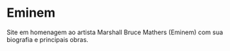 # Eminem
Site em homenagem ao artista Marshall Bruce Mathers (Eminem) com sua biografia e principais obras.
